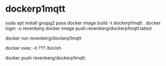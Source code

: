 # dockerp1mqtt

sudo apt install gnupg2 pass
docker image build -t dockerp1mqtt  .
docker login -u revenberg
docker image push revenberg/dockerp1mqtt:latest

docker run revenberg/dockerp1mqtt

docker exec -it ??? /bin/sh

docker push revenberg/dockerp1mqtt: